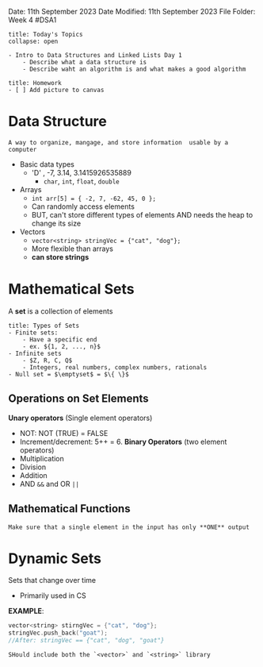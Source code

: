 Date: 11th September 2023
Date Modified: 11th September 2023
File Folder: Week 4
#DSA1

```ad-abstract
title: Today's Topics
collapse: open

- Intro to Data Structures and Linked Lists Day 1
	- Describe what a data structure is
	- Describe waht an algorithm is and what makes a good algorithm

```

```ad-note
title: Homework
- [ ] Add picture to canvas
```


# Data Structure

```ad-summary
A way to organize, mangage, and store information  usable by a computer
```

- Basic data types
	- 'D' , -7, 3.14, 3.1415926535889
		- `char`, `int`, `float`, `double`
- Arrays
	- `int arr[5] = { -2, 7, -62, 45, 0 };`
	- Can randomly access elements
	- BUT, can't store different types of elements AND needs the heap to change its size
- Vectors
	- `vector<string> stringVec = {"cat", "dog"};`
	- More flexible than arrays
	- **can store strings**

# Mathematical Sets

A **set** is a collection of elements

```ad-summary
title: Types of Sets
- Finite sets:
	- Have a specific end
	- ex. ${1, 2, ..., n}$
- Infinite sets
	- $Z, R, C, Q$
	- Integers, real numbers, complex numbers, rationals
- Null set = $\emptyset$ = $\{ \}$
```

## Operations on Set Elements

**Unary operators** (Single element operators)
- NOT: NOT (TRUE) = FALSE
- Increment/decrement: 5++ = 6.
**Binary Operators** (two element operators)
- Multiplication
- Division
- Addition
- AND `&&` and OR ``||``

## Mathematical Functions

```ad-warning
Make sure that a single element in the input has only **ONE** output
```

# Dynamic Sets

Sets that change over time
- Primarily used in CS

**EXAMPLE**:

```c++
vector<string> stirngVec = {"cat", "dog"};
stringVec.push_back("goat");
//After: stringVec == {"cat", "dog", "goat"}
```

```ad-note
SHould include both the `<vector>` and `<string>` library
```

